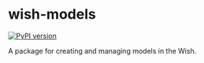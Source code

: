 # wish-models

[![PyPI version](https://img.shields.io/pypi/v/wish-models.svg)](https://pypi.org/project/wish-models)

A package for creating and managing models in the Wish.
